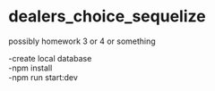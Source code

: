 # dealers_choice_sequelize
possibly homework 3 or 4 or something

-create local database <br />
-npm install <br />
-npm run start:dev <br />
